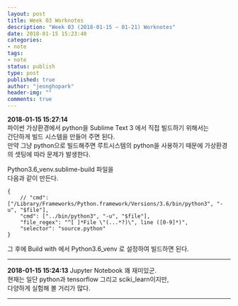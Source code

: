 ```yaml
---
layout: post
title: Week 03 Worknotes
description: "Week 03 (2018-01-15 ~ 01-21) Worknotes"
date: 2018-01-15 15:23:40
categories:
- note
tags:
- note
status: publish
type: post
published: true
author: "jeonghopark"
header-img: ""
comments: true
---                     
```

**2018-01-15 15:27:14**                 
파이썬 가상환경에서 python을 Sublime Text 3 에서 직접 빌드하기 위해서는              
간단하게 빌드 시스템을 만들어 주면 된다.         
만약 그냥 python으로 빌드해주면 루트시스템의 python을 사용하기 때문에 가상환경의 셋팅에 따라 문제가 발생한다.         

Python3.6_venv.sublime-build 파일을            
다음과 같이 만든다.         
```
{
    // "cmd": ["/Library/Frameworks/Python.framework/Versions/3.6/bin/python3", "-u", "$file"],
    "cmd": ["../bin/python3", "-u", "$file"],
    "file_regex": "^[ ]*File \"(...*?)\", line ([0-9]*)",
    "selector": "source.python"
}
```

그 후에 Build with 에서 Python3.6_venv 로 설정하여 빌드하면 된다.           


---            
**2018-01-15 15:24:13**
Jupyter Notebook 꽤 재미있군.            
현재는 일단 python과 tensorflow 그리고 sciki_learn이지만,            
다양하게 실험해 볼 거리가 많다.              



---
